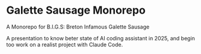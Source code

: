 # Galette Sausage Monorepo

A Monorepo for B.I.G.S: Breton Infamous Galette Sausage  

A presentation to know beter state of AI coding assistant in 2025, and begin too work on a realist project with Claude Code.


